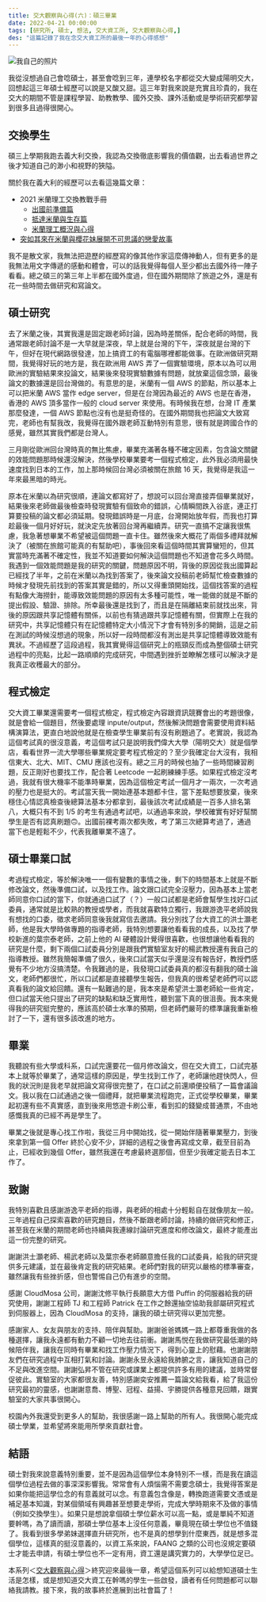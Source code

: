 ```yaml
---
title: 交大觀察與心得(六)：碩三畢業
date: 2022-04-21 00:00:00
tags: [研究所, 碩士, 想法, 交大資工所, 交大觀察與心得,]
des: "這篇記錄了我在念交大資工所的最後一年的心得感想"
---
```


![我自己的照片](https://user-images.githubusercontent.com/18013815/169416614-08fb3993-846c-49af-9170-2b597494803d.jpg)

我從沒想過自己會唸碩士，甚至會唸到三年，連學校名字都從交大變成陽明交大，回想起這三年碩士經歷可以說是又酸又甜。這三年對我來說是充實且珍貴的，我在交大的期間不管是課程學習、助教教學、國外交換、課外活動或是學術研究都學習到很多且過得很開心。

## 交換學生

碩三上學期我跑去義大利交換，我認為交換徹底影響我的價值觀，出去看過世界之後才知道自己的渺小和視野的狹隘。

關於我在義大利的經歷可以去看這幾篇文章：

- 2021 米蘭理工交換教戰手冊
    - [出國前準備篇](/post/2021/10/italy/2021-exchange-polimi/)
    - [抵達米蘭與生存篇](/post/2021/10/italy/2021-exchange-polimi-arrive-milan-survive/)
    - [米蘭理工概況與心得](/post/2021/12/italy/2021-exchange-polimi-school/)
- [突如其來在米蘭與櫻花妹展開不可思議的戀愛故事](/post/2022/04/story/japanese-girlfriend/)

我不是散文家，我無法把遊歷的經歷寫的像其他作家這麼傳神動人，但有更多的是我無法用文字傳遞的感動和體會，可以的話我覺得每個人至少都出去國外待一陣子看看。總之碩三的第三年上半都在國外度過，但在國外期間除了旅遊之外，還是有花一些時間去做研究和寫論文。

## 碩士研究

去了米蘭之後，其實我還是固定跟老師討論，因為時差關係，配合老師的時間，我通常跟老師討論不是一大早就是深夜，早上就是台灣的下午，深夜就是台灣的下午，但好在現代網路很發達，加上搞資工的有電腦哪裡都能做事。在歐洲做研究期間，我覺得好玩的地方是，我在歐洲用 AWS 弄了一個實驗環境，原本以為可以用歐洲的實驗結果來投論文，結果後來發現實驗數據有問題，就放棄這個念頭，最後論文的數據還是回台灣做的。有意思的是，米蘭有一個 AWS 的節點，所以基本上可以把米蘭 AWS 當作 edge server，但是在台灣因為最近的 AWS 也是在香港，香港的 AWS 頂多當作一般的 cloud server 來使用。有時候我在想，台灣 IT 產業那麼發達，一個 AWS 節點也沒有也是挺奇怪的。在國外期間我也把論文大致寫完，老師也有幫我改，我覺得在國外跟老師互動特別有意思，很有就是跨國合作的感覺，雖然其實我們都是台灣人。

三月剛從歐洲回台灣時真的無比焦慮，畢業充滿著各種不確定因素，包含論文關鍵的效能問題那時候還沒解決，然後學校畢業要考一個程式檢定，此外我必須用最快速度找到日本的工作，加上那時候回台灣必須被關在旅館 16 天，我覺得是我這一年來最黑暗的時光。

原本在米蘭以為研究很順，連論文都寫好了，想說可以回台灣直接弄個畢業就好，結果後來老師做最後檢查時發現實驗有個致命的錯誤，心情瞬間跌入谷底，連正打算要投稿的論文都必須延期。發現錯誤時是一月底，台灣開始放年假，而我也打算趁最後一個月好好玩，就決定先放著回台灣再繼續弄。研究一直搞不定讓我很焦慮，我急著想畢業不希望被這個問題一直卡住。雖然後來大概花了兩個多禮拜就解決了（被關在旅館可能真的有幫助吧），事後回來看這個時間其實算蠻短的，但其實當時充滿著不確定性，我並不知道要如何解決這個問題也不知道會花多久時間。我遇到一個效能問題是我的研究的關鍵，問題原因不明，背後的原因從我出國算起已經找了半年，之前在米蘭以為找到答案了，後來論文投稿前老師幫忙檢查數據的時候才發現先前找到的答案其實是錯的，所以又得重頭開始找，這個找答案的過程有點像大海撈針，能導致效能問題的原因有太多種可能性，唯一能做的就是不斷的提出假設、驗證、排除。所幸最後還是找到了，而且是在隔離結束前就找出來，背後的原因跟共享記憶體有關係，以前也有猜過跟共享記憶體有關，但實際上在我的研究中，共享記憶體只有在記憶體特定大小情況下才會有特別多的開銷，這是之前在測試的時候沒想過的現象，所以好一段時間都沒有測出是共享記憶體導致效能有異狀。不過經歷了這段過程，我其實覺得這個研究上的瓶頸反而成為整個碩士研究過程中的亮點，比起一路順順的完成研究，中間遇到挫折並瞭解怎樣可以解決才是我真正收穫最大的部分。

## 程式檢定

交大資工畢業還需要考一個程式檢定，程式檢定內容跟資訊競賽會出的考題很像，就是會給一個題目，然後要處理 inpute/output，然後解決問題會需要使用資料結構演算法，更直白地說他就是在檢查學生畢業前有沒有刷題過了。老實說，我認為這個考試真的很沒意義，考這個考試只是說明我們偉大大學（陽明交大）就是個學店，看看世界一流大學哪些畢業規定要考程式檢定的？至少我確定台大沒有，我相信東大、北大、MIT、CMU 應該也沒有。總之三月的時候也抽了一些時間練習刷題，反正剛好也要找工作，配合著 Leetcode 一起刷練練手感。如果程式檢定沒考過，我就有很大機率不能準時畢業，因為這個檢定考試一個月才一兩次，一次考過的壓力也是挺大的。考試當天我一開始連基本題都卡住，當下差點想要放棄，後來穩住心情認真檢查後總算法基本分都拿到，最後該次考試成績是一百多人排名第八，大概只有不到 1/5 的考生有通過考試吧，以通過率來說，學校確實有好好幫關學生是否有認真刷題🙃。出國前裸考兩次都失敗，考了第三次總算考過了，通過當下也是輕鬆不少，代表我離畢業不遠了。

## 碩士畢業口試

考過程式檢定，等於解決唯一一個有變數的事情之後，剩下的時間基本上就是不斷修改論文，然後準備口試，以及找工作。論文跟口試完全沒壓力，因為基本上當老師同意你口試的當下，你就通過口試了（？）一般口試都是老師會幫學生找好口試委員，通常就是比較熟的教授或學者，而我就喜歡特立獨行，我跟游逸平老師說我有想找的口委，徵求老師同意後我就寫信去邀請。我分別找了台大資工的洪士灝老師，他是我大學時做專題的指導老師，我特別想要讓他看看我的成長，以及找了學校新進的葉宗泰老師，之前上他的 AI 硬體設計覺得很喜歡，也很想讓他看看我的研究是什麼，剩下兩個口試委員分別是跟我們實驗室友好的楊武教授還有我自己的指導教授。雖然我簡報準備了很久，後來口試當天似乎還是沒有報告好，教授們感覺有不少地方沒搞清楚。令我難過的是，我發現口試委員真的都沒有翻我的碩士論文，老師們都很忙，所以口試都是直接聽學生報告，但我真的很希望老師們可以認真看我的論文給回饋。還有一點難過的是，我本來是希望洪士灝老師給一些肯定，但口試當天他只提出了研究的缺點和缺乏實用性，聽到當下真的很沮喪。我本來覺得我的研究挺完整的，應該高於碩士水準的預期，但老師們嚴苛的標準讓我重新檢討了一下，還有很多該改進的地方。

## 畢業

我聽說有些大學或科系，口試完還要花一個月修改論文，但在交大資工，口試完基本上就等於畢業了，通常這樣的原因是，學生找到工作了，老師讓他趕快閃人，但我的狀況則是我老早就把論文寫得很完整了，在口試之前還順便投稿了一篇會議論文。我以我在口試通過之後一個禮拜，就把畢業流程跑完，正式從學校畢業，畢業起初還有些不真實感，直到後來用悠遊卡刷公車，看到扣的錢變成普通票，不由地感慨我真的已經不再是學生了。

畢業之後就是專心找工作啦，我從三月中開始找，從一開始伴隨著畢業壓力，到後來拿到第一個 Offer 終於心安不少，詳細的過程之後會再寫成文章，截至目前為止，已經收到幾個 Offer，雖然我還在考慮最終選那個，但至少我確定能去日本工作了。

## 致謝

我特別喜歡且感謝游逸平老師的指導，與老師的相處十分輕鬆自在就像朋友一般。三年過程自己探索喜歡的研究題目，然後不斷跟老師討論，持續的做研究和修正，甚至我在米蘭的期間老師也持續與我連線討論研究進度和修改論文，最終才能產出這一份完整的研究。

謝謝洪士灝老師、楊武老師以及葉宗泰老師願意擔任我的口試委員，給我的研究提供多元建議，並在最後肯定我的研究結果。老師們對我的研究以嚴格的標準審查，雖然讓我有些挫折感，但也警惕自己仍有進步的空間。

感謝 CloudMosa 公司，謝謝沈修平執行長願意大方借 Puffin 的伺服器給我的研究使用，謝謝工程師 TJ 和工程師 Patrick 在工作之餘還抽空協助我部屬研究程式到伺服器上，因為 CloudMosa 的支持，讓我的碩士研究得以更加完整。

感謝家人、女友與朋友的支持、陪伴與幫助。謝謝爸爸媽媽一路上都尊重我做的各種選擇，讓我永遠都有動力不顧一切地去往前衝。謝謝馬悦在我做研究最低潮的時候陪伴我，讓我在同時有畢業和找工作壓力情況下，得到心靈上的慰藉。也謝謝朋友們在研究過程中互相打氣和討論。謝謝永昱永遠給我肺腑之言，讓我知道自己的不足與改進空間。謝謝弘昇不管在研究或課業上都提供許多有用的建議，並時常督促彼此。實驗室的大家都很友善，特別感謝奕安推薦一篇論文給我看，給了我這份研究最初的靈感，也謝謝意喬、博聖、冠程、益揚、宇勝提供各種意見回饋，跟實驗室的大家共事很開心。

校園內外我還受到更多人的幫助，我很感謝一路上幫助的所有人。我很開心能完成碩士學業，並希望將來能用所學來貢獻社會。

## 結語

碩士對我來說意義特別重要，並不是因為這個學位本身特別不一樣，而是我在讀這個學位過程去做的事深深影響我。常常會有人煩惱需不需要念碩士，我覺得答案是如果你能把這學位念的有意義就可以念。有意義包含像是，轉換跑道需要文憑或是補足基本知識，對某個領域有興趣甚至想要走學術，完成大學時期來不及做的事情（例如交換學生）。如果只是想說拿個碩士學位薪水可以高一點，或是單純不知道要幹嗎，為了讀而讀，那碩士學位基本上沒任何意義，畢竟現在碩士學位也不值錢了。我看到很多學弟妹選擇直升研究所，也不是真的想學到什麼東西，就是想多混個學位，這樣真的挺沒意義的，以資工系來說，FAANG 之類的公司也沒規定要碩士才能去申請，有碩士學位也不一定有用，資工還是講究實力的，大學學位足已。

本系列＜[交大觀察與心得](/tags/交大觀察與心得/)＞終究迎來最後一章，希望這個系列可以給想知道碩士生活是怎樣，或是想知道交大資工在幹嗎的學生一些啟發，讀者有任何問題都可以聯絡我請教。接下來，我的故事終於進展到出社會篇了！
